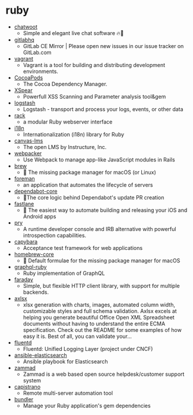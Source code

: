# ruby
- [chatwoot](https://github.com/chatwoot/chatwoot)
  - Simple and elegant live chat software 🔥💬
- [gitlabhq](https://github.com/gitlabhq/gitlabhq)
  - GitLab CE Mirror | Please open new issues in our issue tracker on GitLab.com
- [vagrant](https://github.com/hashicorp/vagrant)
  - Vagrant is a tool for building and distributing development environments.
- [CocoaPods](https://github.com/CocoaPods/CocoaPods)
  - The Cocoa Dependency Manager.
- [XSpear](https://github.com/hahwul/XSpear)
  - Powerfull XSS Scanning and Parameter analysis tool&gem
- [logstash](https://github.com/elastic/logstash)
  - Logstash - transport and process your logs, events, or other data
- [rack](https://github.com/rack/rack)
  - a modular Ruby webserver interface
- [i18n](https://github.com/ruby-i18n/i18n)
  - Internationalization (i18n) library for Ruby
- [canvas-lms](https://github.com/instructure/canvas-lms)
  - The open LMS by Instructure, Inc.
- [webpacker](https://github.com/rails/webpacker)
  - Use Webpack to manage app-like JavaScript modules in Rails
- [brew](https://github.com/Homebrew/brew)
  - 🍺 The missing package manager for macOS (or Linux)
- [foreman](https://github.com/theforeman/foreman)
  - an application that automates the lifecycle of servers
- [dependabot-core](https://github.com/dependabot/dependabot-core)
  - 🤖The core logic behind Dependabot's update PR creation
- [fastlane](https://github.com/fastlane/fastlane)
  - 🚀 The easiest way to automate building and releasing your iOS and Android apps
- [pry](https://github.com/pry/pry)
  - A runtime developer console and IRB alternative with powerful introspection capabilities.
- [capybara](https://github.com/teamcapybara/capybara)
  - Acceptance test framework for web applications
- [homebrew-core](https://github.com/Homebrew/homebrew-core)
  - 🍻 Default formulae for the missing package manager for macOS
- [graphql-ruby](https://github.com/rmosolgo/graphql-ruby)
  - Ruby implementation of GraphQL
- [faraday](https://github.com/lostisland/faraday)
  - Simple, but flexible HTTP client library, with support for multiple backends.
- [axlsx](https://github.com/randym/axlsx)
  - xlsx generation with charts, images, automated column width, customizable styles and full schema validation. Axlsx excels at helping you generate beautiful Office Open XML Spreadsheet documents without having to understand the entire ECMA specification. Check out the README for some examples of how easy it is. Best of all, you can validate your…
- [fluentd](https://github.com/fluent/fluentd)
  - Fluentd: Unified Logging Layer (project under CNCF)
- [ansible-elasticsearch](https://github.com/elastic/ansible-elasticsearch)
  - Ansible playbook for Elasticsearch
- [zammad](https://github.com/zammad/zammad)
  - Zammad is a web based open source helpdesk/customer support system
- [capistrano](https://github.com/capistrano/capistrano)
  - Remote multi-server automation tool
- [bundler](https://github.com/bundler/bundler)
  - Manage your Ruby application's gem dependencies

